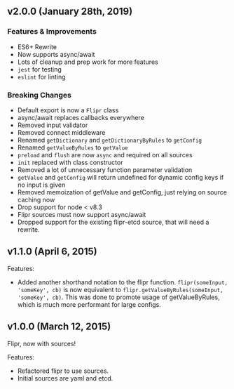 ## v2.0.0 (January 28th, 2019)

### Features & Improvements

- ES6+ Rewrite
- Now supports async/await
- Lots of cleanup and prep work for more features
- `jest` for testing
- `eslint` for linting

### Breaking Changes

- Default export is now a `Flipr` class
- async/await replaces callbacks everywhere
- Removed input validator
- Removed connect middleware
- Renamed `getDictionary` and `getDictionaryByRules` to `getConfig`
- Renamed `getValueByRules` to `getValue`
- `preload` and `flush` are now `async` and required on all sources
- `init` replaced with class constructor
- Removed a lot of unnecessary function parameter validation
- `getValue` and `getConfig` will return undefined for dynamic config keys if no input is given
- Removed memoization of getValue and getConfig, just relying on source caching now
- Drop support for node < v8.3
- Flipr sources must now support async/await
- Dropped support for the existing flipr-etcd source, that will need a rewrite.

## v1.1.0 (April 6, 2015)

Features:

  - Added another shorthand notation to the flipr function.  `flipr(someInput, 'someKey', cb)` is now equivalent to `flipr.getValueByRules(someInput, 'someKey', cb)`.  This was done to promote usage of getValueByRules, which is much more performant for large configs.


## v1.0.0 (March 12, 2015)

Flipr, now with sources!

Features:

  - Refactored flipr to use sources.
  - Initial sources are yaml and etcd.

